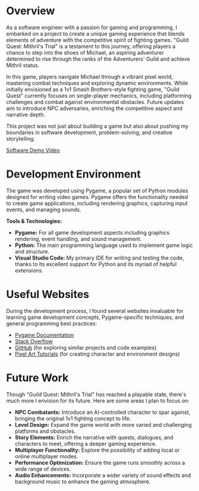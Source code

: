 # Overview

As a software engineer with a passion for gaming and programming, I embarked on a project to create a unique gaming experience that blends elements of adventure with the competitive spirit of fighting games. "Guild Quest: Mithril's Trial" is a testament to this journey, offering players a chance to step into the shoes of Michael, an aspiring adventurer determined to rise through the ranks of the Adventurers' Guild and achieve Mithril status.

In this game, players navigate Michael through a vibrant pixel world, mastering combat techniques and exploring dynamic environments. While initially envisioned as a 1v1 Smash Brothers-style fighting game, "Guild Quest" currently focuses on single-player mechanics, including platforming challenges and combat against environmental obstacles. Future updates aim to introduce NPC adversaries, enriching the competitive aspect and narrative depth.

This project was not just about building a game but also about pushing my boundaries in software development, problem-solving, and creative storytelling.

[Software Demo Video](https://youtu.be/-7qZcj3RLfA)

# Development Environment

The game was developed using Pygame, a popular set of Python modules designed for writing video games. Pygame offers the functionality needed to create game applications, including rendering graphics, capturing input events, and managing sounds.

**Tools & Technologies:**

- **Pygame:** For all game development aspects including graphics rendering, event handling, and sound management.
- **Python:** The main programming language used to implement game logic and structure.
- **Visual Studio Code:** My primary IDE for writing and testing the code, thanks to its excellent support for Python and its myriad of helpful extensions.

# Useful Websites

During the development process, I found several websites invaluable for learning game development concepts, Pygame-specific techniques, and general programming best practices:

- [Pygame Documentation](https://www.pygame.org/docs/)
- [Stack Overflow](https://stackoverflow.com/)
- [GitHub](https://github.com/) (for exploring similar projects and code examples)
- [Pixel Art Tutorials](https://www.lospec.com/pixel-art-tutorials) (for creating character and environment designs)

# Future Work

Though "Guild Quest: Mithril's Trial" has reached a playable state, there's much more I envision for its future. Here are some areas I plan to focus on:

- **NPC Combatants:** Introduce an AI-controlled character to spar against, bringing the original 1v1 fighting concept to life.
- **Level Design:** Expand the game world with more varied and challenging platforms and obstacles.
- **Story Elements:** Enrich the narrative with quests, dialogues, and characters to meet, offering a deeper gaming experience.
- **Multiplayer Functionality:** Explore the possibility of adding local or online multiplayer modes.
- **Performance Optimization:** Ensure the game runs smoothly across a wide range of devices.
- **Audio Enhancements:** Incorporate a wider variety of sound effects and background music to enhance the gaming atmosphere.
